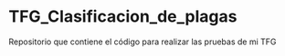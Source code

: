 # TFG_Clasificacion_de_plagas
Repositorio que contiene el código para realizar las pruebas de mi TFG
